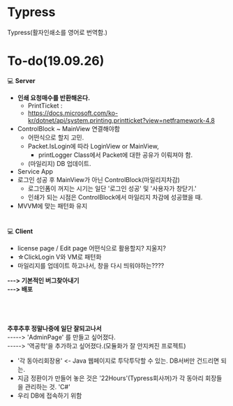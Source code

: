 # Typress
Typress(활자인쇄소를 영어로 번역함.)

# To-do(19.09.26)

:computer: **Server**<br>


- **인쇄 요청매수를 반환해온다.**
  - PrintTicket : 
  - https://docs.microsoft.com/ko-kr/dotnet/api/system.printing.printticket?view=netframework-4.8
- ControlBlock ~ MainView 연결해야함
  - 어떤식으로 할지 고민.
  - Packet.IsLogin에 따라 LoginView or MainView, 
    - printLogger Class에서 Packet에 대한 공유가 이뤄져야 함.
  - (마일리지) DB 업데이트.
- Service App
- 로그인 성공 후 MainView가 아닌 ControlBlock(마일리지차감)
  - 로그인폼이 꺼지는 시기는 일단 '로그인 성공' 및 '사용자가 창닫기.'
  - 인쇄가 되는 시점은 ControlBlock에서 마일리지 차감에 성공했을 때.
- MVVM에 맞는 패턴화 유지

# 
:computer: **Client**<br>

- license page / Edit page 어떤식으로 활용할지? 지울지?  
- ☆ClickLogin V와 VM로 패턴화
- 마일리지를 업데이트 하고나서, 창을 다시 띄워야하는????

**---> 기본적인 버그찾아내기**<br>
**---> 배포**<br>

<br>

# 
**추후추후 정말나중에 일단 잘되고나서**<br>
-----> 'AdminPage' 를 만들고 싶어졌다.<br>
-----> '역공학'을 추가하고 싶어졌다.(모듈화가 잘 안지켜진 프로젝트)<br>

- '각 동아리회장용' <- Java 웹페이지로 투닥투닥할 수 있는. DB서버만 건드리면 되는.
- 지금 정환이가 만들어 놓은 것은 '22Hours'(Typress회사꺼)가 각 동아리 회장들을 관리하는 것. 'C#'
- 우리 DB에 접속하기 위함 
